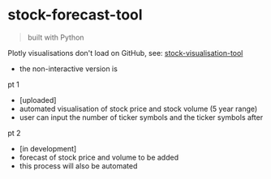 # stock-forecast-tool

> built with Python

Plotly visualisations don't load on GitHub, see: [stock-visualisation-tool](https://nbviewer.org/github/darrenlxu/stock-forecast-tool/blob/main/proj.ipynb)

- the non-interactive version is 

pt 1 

- [uploaded]
- automated visualisation of stock price and stock volume (5 year range)
- user can input the number of ticker symbols and the ticker symbols after 

pt 2

- [in development]
- forecast of stock price and volume to be added
- this process will also be automated
